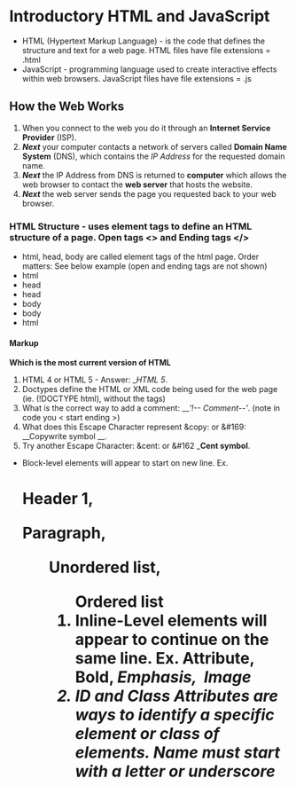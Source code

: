 # Introductory HTML and JavaScript
 - HTML (Hypertext Markup Language) - is the code that defines the structure and text for a web page. HTML files have file extensions = .html
 - JavaScript - programming language used to create interactive effects within web browsers. JavaScript files have file extensions = .js
## How the Web Works
1. When you connect to the web you do it through an **Internet Service Provider** (ISP).
1. ***Next*** your computer contacts a network of servers called **Domain Name System** (DNS), which contains the *IP Address* for the requested domain name.
1. ***Next*** the IP Address from DNS is returned to **computer** which allows the web browser to contact the **web server** that hosts the website.
1. ***Next*** the web server sends the page you requested back to your web browser.

### HTML Structure - uses element tags to define an HTML structure of a page. Open tags <> and Ending tags </>
- html, head, body are called element tags of the html page. Order matters: See below example (open and ending tags are not shown)
- html
-   head
-    head
-   body
-    body
- html 

#### Markup

**Which is the most current version of HTML**
 1. HTML 4 or HTML 5 - Answer: __HTML 5_.   
 1. Doctypes define the HTML or XML code being used for the web page (ie. (!DOCTYPE html), without the tags)
 1. What is the correct way to add a comment: ___'!-- Comment--'_. (note in code you < start  ending >) 
 1. What does this Escape Character represent &copy: or &#169: __Copywrite symbol __. 
 1. Try another Escape Character: &cent: or &#162 ___Cent symbol__.
 * Block-level elements will appear to start on new line. Ex. <h1> Header 1, <p> Paragraph, <ul> Unordered list, <ol> Ordered list
 * Inline-Level elements will appear to continue on the same line. Ex. <a> Attribute, <b> Bold, <em> Emphasis, <img> Image 
 * ID and Class Attributes are ways to identify a specific element or class of elements. Name must start with a letter or underscore